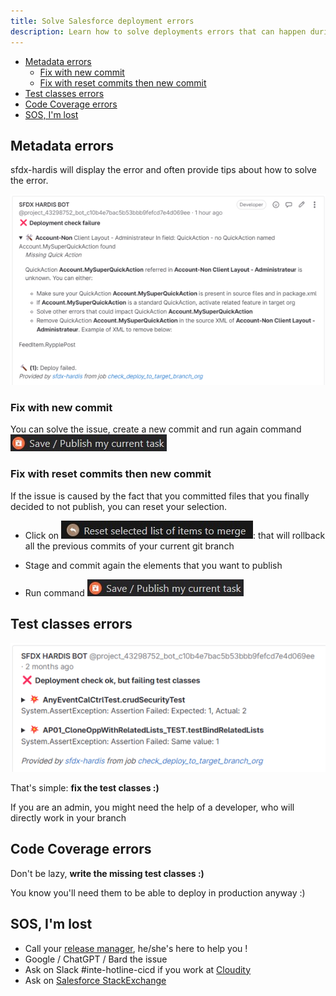 ```yaml
---
title: Solve Salesforce deployment errors
description: Learn how to solve deployments errors that can happen during merge requests
---
```

<!-- markdownlint-disable MD013 -->

- [Metadata errors](#metadata-errors)
  - [Fix with new commit](#fix-with-new-commit)
  - [Fix with reset commits then new commit](#fix-with-reset-commits-then-new-commit)
- [Test classes errors](#test-classes-errors)
- [Code Coverage errors](#code-coverage-errors)
- [SOS, I'm lost](#sos-im-lost)

## Metadata errors

sfdx-hardis will display the error and often provide tips about how to solve the error.

![](assets/images/job-deploy-msg-error.png)

### Fix with new commit

You can solve the issue, create a new commit and run again command ![](assets/images/btn-save-publish-task.jpg)

### Fix with reset commits then new commit

If the issue is caused by the fact that you committed files that you finally decided to not publish, you can reset your selection.

- Click on ![](assets/images/btn-reset-items.jpg): that will rollback all the previous commits of your current git branch

- Stage and commit again the elements that you want to publish

- Run command ![](assets/images/btn-save-publish-task.jpg)

## Test classes errors

![](assets/images/job-deploy-msg-error-test-class.png)

That's simple: **fix the test classes :)**

If you are an admin, you might need the help of a developer, who will directly work in your branch

## Code Coverage errors

Don't be lazy, **write the missing test classes :)**

You know you'll need them to be able to deploy in production anyway :)

## SOS, I'm lost

- Call your [release manager](salesforce-ci-cd-release-home.md), he/she's here to help you !
- Google / ChatGPT / Bard the issue
- Ask on Slack #inte-hotline-cicd if you work at [Cloudity](https://cloudity.com/)
- Ask on [Salesforce StackExchange](https://salesforce.stackexchange.com/)
